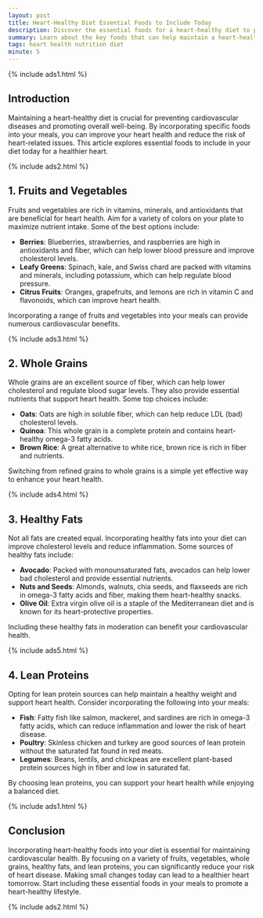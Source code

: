 ```yaml
---
layout: post
title: Heart-Healthy Diet Essential Foods to Include Today
description: Discover the essential foods for a heart-healthy diet to promote cardiovascular health.
summary: Learn about the key foods that can help maintain a heart-healthy diet and support cardiovascular health.
tags: heart health nutrition diet
minute: 5
---
```


{% include ads1.html %}

## Introduction

Maintaining a heart-healthy diet is crucial for preventing cardiovascular diseases and promoting overall well-being. By incorporating specific foods into your meals, you can improve your heart health and reduce the risk of heart-related issues. This article explores essential foods to include in your diet today for a healthier heart.

{% include ads2.html %}

## 1. Fruits and Vegetables

Fruits and vegetables are rich in vitamins, minerals, and antioxidants that are beneficial for heart health. Aim for a variety of colors on your plate to maximize nutrient intake. Some of the best options include:

- **Berries**: Blueberries, strawberries, and raspberries are high in antioxidants and fiber, which can help lower blood pressure and improve cholesterol levels.
- **Leafy Greens**: Spinach, kale, and Swiss chard are packed with vitamins and minerals, including potassium, which can help regulate blood pressure.
- **Citrus Fruits**: Oranges, grapefruits, and lemons are rich in vitamin C and flavonoids, which can improve heart health.

Incorporating a range of fruits and vegetables into your meals can provide numerous cardiovascular benefits.

{% include ads3.html %}

## 2. Whole Grains

Whole grains are an excellent source of fiber, which can help lower cholesterol and regulate blood sugar levels. They also provide essential nutrients that support heart health. Some top choices include:

- **Oats**: Oats are high in soluble fiber, which can help reduce LDL (bad) cholesterol levels.
- **Quinoa**: This whole grain is a complete protein and contains heart-healthy omega-3 fatty acids.
- **Brown Rice**: A great alternative to white rice, brown rice is rich in fiber and nutrients.

Switching from refined grains to whole grains is a simple yet effective way to enhance your heart health.

{% include ads4.html %}

## 3. Healthy Fats

Not all fats are created equal. Incorporating healthy fats into your diet can improve cholesterol levels and reduce inflammation. Some sources of healthy fats include:

- **Avocado**: Packed with monounsaturated fats, avocados can help lower bad cholesterol and provide essential nutrients.
- **Nuts and Seeds**: Almonds, walnuts, chia seeds, and flaxseeds are rich in omega-3 fatty acids and fiber, making them heart-healthy snacks.
- **Olive Oil**: Extra virgin olive oil is a staple of the Mediterranean diet and is known for its heart-protective properties.

Including these healthy fats in moderation can benefit your cardiovascular health.

{% include ads5.html %}

## 4. Lean Proteins

Opting for lean protein sources can help maintain a healthy weight and support heart health. Consider incorporating the following into your meals:

- **Fish**: Fatty fish like salmon, mackerel, and sardines are rich in omega-3 fatty acids, which can reduce inflammation and lower the risk of heart disease.
- **Poultry**: Skinless chicken and turkey are good sources of lean protein without the saturated fat found in red meats.
- **Legumes**: Beans, lentils, and chickpeas are excellent plant-based protein sources high in fiber and low in saturated fat.

By choosing lean proteins, you can support your heart health while enjoying a balanced diet.

{% include ads1.html %}

## Conclusion

Incorporating heart-healthy foods into your diet is essential for maintaining cardiovascular health. By focusing on a variety of fruits, vegetables, whole grains, healthy fats, and lean proteins, you can significantly reduce your risk of heart disease. Making small changes today can lead to a healthier heart tomorrow. Start including these essential foods in your meals to promote a heart-healthy lifestyle.

{% include ads2.html %}
